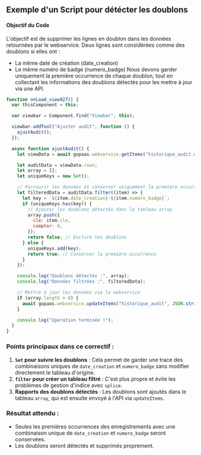 ## Exemple d'un Script pour détécter les doublons
#### Objectif du Code
L'objectif est de supprimer les lignes en doublon dans les données retournées par le webservice. Deux lignes sont considérées comme des doublons si elles ont :

- La même date de création (date_creation)
- Le même numéro de badge (numero_badge)
Nous devons garder uniquement la première occurrence de chaque doublon, tout en collectant les informations des doublons détectés pour les mettre à jour via une API.

```javascript
function onLoad_view927() {
  var thisComponent = this;

  var viewbar = Component.find("Viewbar", this);

  viewbar.addTool("Ajuster audit", function () {
    ajustAudit();
  });

  async function ajustAudit() {
    let viewData = await gopaas.webservice.getItems("historique_audit.default", "");

    let auditData = viewData.rows;
    let array = [];
    let uniqueKeys = new Set();

    // Parcourir les données et conserver uniquement la première occurrence
    let filteredData = auditData.filter((item) => {
      let key = `${item.date_creation}-${item.numero_badge}`;
      if (uniqueKeys.has(key)) {
        // Ajouter les doublons détectés dans le tableau array
        array.push({
          cle: item.cle,
          compter: 0,
        });
        return false; // Exclure les doublons
      } else {
        uniqueKeys.add(key);
        return true; // Conserver la première occurrence
      }
    });

    console.log("Doublons détectés :", array);
    console.log("Données filtrées :", filteredData);

    // Mettre à jour les données via le webservice
    if (array.length > 0) {
      await gopaas.webservice.updateItems("historique_audit", JSON.stringify(array));
    }

    console.log("Opération terminée !");
  }
}
```

### Points principaux dans ce correctif :
1. **`Set` pour suivre les doublons** : Cela permet de garder une trace des combinaisons uniques de `date_creation` et `numero_badge` sans modifier directement le tableau d'origine.
2. **`filter` pour créer un tableau filtré** : C'est plus propre et évite les problèmes de gestion d'indice avec `splice`.
3. **Rapports des doublons détectés** : Les doublons sont ajoutés dans le tableau `array`, qui est ensuite envoyé à l'API via `updateItems`.

### Résultat attendu :
- Seules les premières occurrences des enregistrements avec une combinaison unique de `date_creation` et `numero_badge` seront conservées.
- Les doublons seront détectés et supprimés proprement.
